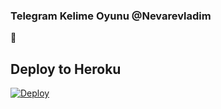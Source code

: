### Telegram Kelime Oyunu @Nevarevladim
📝
## Deploy to Heroku

[![Deploy](https://www.herokucdn.com/deploy/button.svg)](https://heroku.com/deploy?template=https://github.com/NikhadAxhmedov/lacostegame1)

